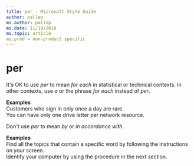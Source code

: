 ```yaml
---
title: per - Microsoft Style Guide
author: pallep
ms.author: pallep
ms.date: 11/19/2016
ms.topic: article
ms.prod = non-product specific
---
```


# per

It's OK to use *per* to mean *for each* in statistical or technical contexts. In other contexts, use *a* or the phrase *for each* instead of *per*.

**Examples**  
Customers who sign in only once a day are rare.  
You can have only one drive letter per network resource.  

Don't use *per* to mean *by* or *in accordance with*.

**Examples**   
Find all the topics that contain a specific word by following the instructions on your screen.  
Identify your computer by using the procedure in the next section. 
